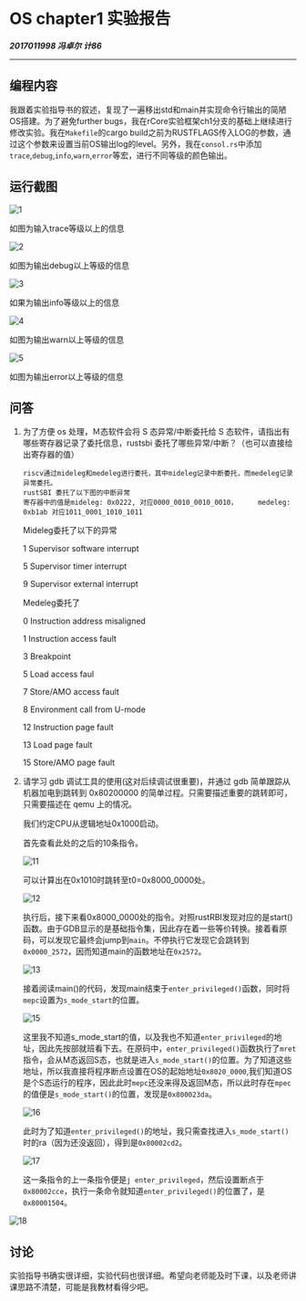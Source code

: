 # OS chapter1 实验报告

***2017011998 冯卓尔 计86***

---

## 编程内容

我跟着实验指导书的叙述，复现了一遍移出std和main并实现命令行输出的简陋OS搭建。为了避免further bugs，我在rCore实验框架ch1分支的基础上继续进行修改实验。我在`Makefile`的cargo build之前为RUSTFLAGS传入LOG的参数，通过这个参数来设置当前OS输出log的level。另外，我在`consol.rs`中添加`trace`,`debug`,`info`,`warn`,`error`等宏，进行不同等级的颜色输出。

## 运行截图

![1](lab1/1.png)

如图为输入trace等级以上的信息

![2](lab1/2.png)

如图为输出debug以上等级的信息

![3](lab1/3.png)

如果为输出info等级以上的信息

![4](lab1/4.png)

如图为输出warn以上等级的信息

![5](lab1/5.png)

如图为输出error以上等级的信息

## 问答

1. 为了方便 os 处理，Ｍ态软件会将 S 态异常/中断委托给 S 态软件，请指出有哪些寄存器记录了委托信息，rustsbi 委托了哪些异常/中断？（也可以直接给出寄存器的值）

   ```
   riscv通过mideleg和medeleg进行委托，其中mideleg记录中断委托，而medeleg记录异常委托。
   rustSBI 委托了以下图的中断异常
   寄存器中的值是mideleg: 0x0222, 对应0000_0010_0010_0010，     medeleg: 0xb1ab 对应1011_0001_1010_1011
   ```

   Mideleg委托了以下的异常

   1 Supervisor software interrupt

   5 Supervisor timer interrupt

   9 Supervisor external interrupt

   Medeleg委托了

   0 Instruction address misaligned

   1 Instruction access fault

   3 Breakpoint

   5 Load access faul

   7 Store/AMO access fault

   8 Environment call from U-mode

   12 Instruction page fault

   13 Load page fault

   15 Store/AMO page fault

2. 请学习 gdb 调试工具的使用(这对后续调试很重要)，并通过 gdb 简单跟踪从机器加电到跳转到 0x80200000 的简单过程。只需要描述重要的跳转即可，只需要描述在 qemu 上的情况。

   

   我们约定CPU从逻辑地址0x1000启动。

   首先查看此处的之后的10条指令。

   ![11](lab1/11.png)

   可以计算出在0x1010时跳转至t0=0x8000_0000处。

   ![12](lab1/12.png)

   执行后，接下来看0x8000_0000处的指令。对照rustRBI发现对应的是start()函数。由于GDB显示的是基础指令集，因此存在着一些等价转换。接着看原码，可以发现它最终会jump到`main`。不停执行它发现它会跳转到`0x0000_2572`，因而知道main的函数地址在`0x2572`。

   ![13](lab1/13.png)

   

   接着阅读main()的代码，发现main结束于`enter_privileged()`函数，同时将`mepc`设置为`s_mode_start`的位置。

   ![15](lab1/14.png)

   这里我不知道s_mode_start的值，以及我也不知道`enter_privileged`的地址，因此先按部就班看下去。在原码中，`enter_privileged()`函数执行了`mret`指令，会从M态返回S态，也就是进入`s_mode_start()`的位置。为了知道这些地址，所以我直接将程序断点设置在OS的起始地址`0x8020_0000`,我们知道OS是个S态运行的程序，因此此时`mepc`还没来得及返回M态，所以此时存在`mpec`的值便是`s_mode_start()`的位置，发现是`0x800023da`。

   ![16](lab1/16.png)

   此时为了知道`enter_privileged()`的地址，我只需查找进入`s_mode_start()`时的ra（因为还没返回），得到是`0x80002cd2`。

   ![17](lab1/17.png)

   这一条指令的上一条指令便是`j enter_privileged`，然后设置断点于`0x80002cce`，执行一条命令就知道`enter_privileged()`的位置了，是`0x80001504`。


![18](lab1/18.png)

## 讨论

实验指导书确实很详细，实验代码也很详细。希望向老师能及时下课，以及老师讲课思路不清楚，可能是我教材看得少吧。
